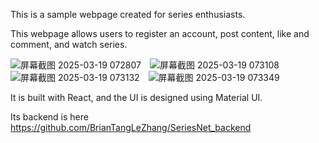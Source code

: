 This is a sample webpage created for series enthusiasts.

This webpage allows users to register an account, post content, like and comment, and watch series.

![屏幕截图 2025-03-19 072807](https://github.com/user-attachments/assets/d22e0d0c-8f21-4787-8850-b4b48034dac3)　![屏幕截图 2025-03-19 073108](https://github.com/user-attachments/assets/84a50c04-e7a2-4775-b271-6226c8f9722f)
![屏幕截图 2025-03-19 073132](https://github.com/user-attachments/assets/3053a45c-e64b-49f7-bd0e-da96282f1248)　![屏幕截图 2025-03-19 073349](https://github.com/user-attachments/assets/8ab73b53-382f-4ae2-9dde-4588589feb64)

It is built with React, and the UI is designed using Material UI.

Its backend is here https://github.com/BrianTangLeZhang/SeriesNet_backend
